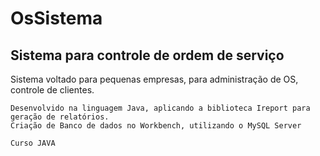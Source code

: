 # OsSistema
## Sistema para controle de ordem de serviço 

Sistema voltado para pequenas empresas, para administração de OS, controle de clientes.
``` 
Desenvolvido na linguagem Java, aplicando a biblioteca Ireport para geração de relatórios.
Criação de Banco de dados no Workbench, utilizando o MySQL Server
``` 
```
Curso JAVA
```
